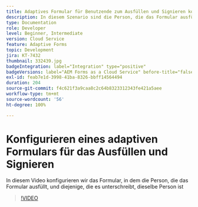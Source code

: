 ```yaml
---
title: Adaptives Formular für Benutzende zum Ausfüllen und Signieren konfigurieren
description: In diesem Szenario sind die Person, die das Formular ausfüllt, und die Person, die es unterschreibt, identisch.
type: Documentation
role: Developer
level: Beginner, Intermediate
version: Cloud Service
feature: Adaptive Forms
topic: Development
jira: KT-7432
thumbnail: 332439.jpg
badgeIntegration: label="Integration" type="positive"
badgeVersions: label="AEM Forms as a Cloud Service" before-title="false"
exl-id: feab7e1d-3998-41ba-8326-bbff14564494
duration: 204
source-git-commit: f4c621f3a9caa8c2c64b8323312343fe421a5aee
workflow-type: tm+mt
source-wordcount: '56'
ht-degree: 100%

---
```


# Konfigurieren eines adaptiven Formulars für das Ausfüllen und Signieren


In diesem Video konfigurieren wir das Formular, in dem die Person, die das Formular ausfüllt, und diejenige, die es unterschreibt, dieselbe Person ist

>[!VIDEO](https://video.tv.adobe.com/v/332439?quality=12&learn=on)
